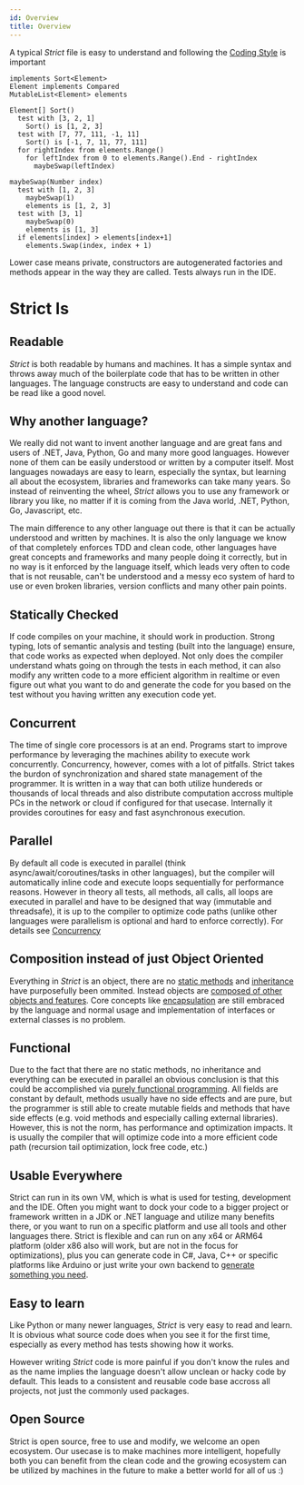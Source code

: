 ```yaml
---
id: Overview
title: Overview
---
```


A typical *Strict* file is easy to understand and following the [Coding Style](CodingStyle.md) is important
```
implements Sort<Element>
Element implements Compared
MutableList<Element> elements

Element[] Sort()
  test with [3, 2, 1]
	Sort() is [1, 2, 3]
  test with [7, 77, 111, -1, 11]
	Sort() is [-1, 7, 11, 77, 111]
  for rightIndex from elements.Range()
    for leftIndex from 0 to elements.Range().End - rightIndex
      maybeSwap(leftIndex)

maybeSwap(Number index)
  test with [1, 2, 3]
	maybeSwap(1) 
    elements is [1, 2, 3]
  test with [3, 1]
    maybeSwap(0)
    elements is [1, 3]
  if elements[index] > elements[index+1]
    elements.Swap(index, index + 1)
```
Lower case means private, constructors are autogenerated factories and methods appear in the way they are called. Tests always run in the IDE.

# Strict Is
## Readable
*Strict* is both readable by humans and machines. It has a simple syntax and throws away much of the boilerplate
code that has to be written in other languages. The language constructs are easy to understand and code can be
read like a good novel.

## Why another language?
We really did not want to invent another language and are great fans and users of .NET, Java, Python, Go and many more good languages. However none of them can be easily understood or written by a computer itself. Most languages nowadays are easy to learn, especially the syntax, but learning all about the ecosystem, libraries and frameworks can take many years. So instead of reinventing the wheel, *Strict* allows you to use any framework or library you like, no matter if it is coming from the Java world, .NET, Python, Go, Javascript, etc.

The main difference to any other language out there is that it can be actually understood and written by machines. It is also the only language we know of that completely enforces TDD and clean code, other languages have great concepts and frameworks and many people doing it correctly, but in no way is it enforced by the language itself, which leads very often to code that is not reusable, can't be understood and a messy eco system of hard to use or even broken libraries, version conflicts and many other pain points.

## Statically Checked
If code compiles on your machine, it should work in production. Strong typing, lots of semantic analysis and
testing (built into the language) ensure, that code works as expected when deployed. Not only does the compiler understand whats going on through the tests in each method, it can also modify any written code to a more efficient algorithm in realtime or even figure out what you want to do and generate the code for you based on the test without you having written any execution code yet.

## Concurrent
The time of single core processors is at an end. Programs start to improve performance by leveraging the 
machines ability to execute work concurrently. Concurrency, however, comes with a lot of pitfalls. Strict
takes the burdon of synchronization and shared state management of the programmer. It is written in a way that can both utilize hundereds or thousands of local threads and also distribute computation accross multiple PCs in the network or cloud if configured for that usecase. Internally it provides coroutines for easy and fast asynchronous execution.

## Parallel
By default all code is executed in parallel (think async/await/coroutines/tasks in other languages), but the compiler will automatically inline code and execute loops sequentially for performance reasons. However in theory all tests, all methods, all calls, all loops are executed in parallel and have to be designed that way (immutable and threadsafe), it is up to the compiler to optimize code paths (unlike other languages were parallelism is optional and hard to enforce correctly). For details see [Concurrency](Concurrency.md)

## Composition instead of just Object Oriented
Everything in *Strict* is an object, there are no [static methods](https://en.wikipedia.org/wiki/Method_(computer_programming)#Static_methods) and [inheritance](https://en.wikipedia.org/wiki/Inheritance_(object-oriented_programming)) have purposefully been ommited. Instead objects are [composed of other objects and features](https://en.wikipedia.org/wiki/Component-based_software_engineering). Core concepts like [encapsulation](https://en.wikipedia.org/wiki/Encapsulation_(computer_programming)) are still embraced by the language and normal usage and implementation of interfaces or external classes is no problem.

## Functional
Due to the fact that there are no static methods, no inheritance and everything can be executed in parallel an obvious conclusion is that this could be accomplished via [purely functional programming](https://en.wikipedia.org/wiki/Purely_functional_programming). All fields are constant by default, methods usually have no side effects and are pure, but the programmer is still able to create mutable fields and methods that have side effects (e.g. void methods and especially calling external libraries). However, this is not the norm, has performance and optimization impacts. It is usually the compiler that will optimize code into a more efficient code path (recursion tail optimization, lock free code, etc.)

## Usable Everywhere
Strict can run in its own VM, which is what is used for testing, development and the IDE. Often you might want to dock your code to a bigger project or framework written in a JDK or .NET language and utilize many benefits there, or you want to run on a specific platform and use all tools and other languages there. Strict is flexible and can run on any x64 or ARM64 platform (older x86 also will work, but are not in the focus for optimizations), plus you can generate code in C#, Java, C++ or specific platforms like Arduino or just write your own backend to [generate something you need](https://en.wikipedia.org/wiki/Domain-specific_language).

## Easy to learn
Like Python or many newer languages, *Strict* is very easy to read and learn. It is obvious what source code does when you see it for the first time, especially as every method has tests showing how it works.

However writing *Strict* code is more painful if you don't know the rules and as the name implies the language doesn't allow unclean or hacky code by default. This leads to a consistent and reusable code base accross all projects, not just the commonly used packages.

## Open Source
Strict is open source, free to use and modify, we welcome an open ecosystem. Our usecase is to make machines more intelligent, hopefully both you can benefit from the clean code and the growing ecosystem can be utilized by machines in the future to make a better world for all of us :)